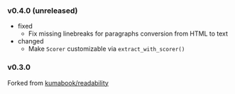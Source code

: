 <!-- markdownlint-disable MD041 MD034 -->

### v0.4.0 (unreleased)

- fixed
  - Fix missing linebreaks for paragraphs conversion from HTML to text
- changed
  - Make `Scorer` customizable via `extract_with_scorer()`

### v0.3.0

Forked from [kumabook/readability](https://github.com/kumabook/readability)
